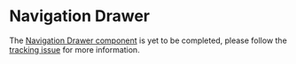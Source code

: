 # Navigation Drawer

The [Navigation Drawer component](http://material.io/go/design-navigation-drawer) is yet to be completed, please follow the [tracking issue](https://github.com/material-components/material-components-ios/issues/3552) for more information.

